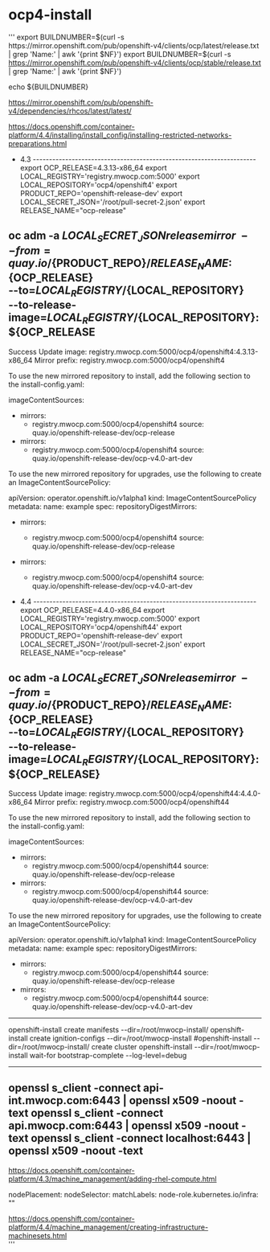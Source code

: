 # ocp4-install
'''
export BUILDNUMBER=$(curl -s https://mirror.openshift.com/pub/openshift-v4/clients/ocp/latest/release.txt | grep 'Name:' | awk '{print $NF}')
export BUILDNUMBER=$(curl -s https://mirror.openshift.com/pub/openshift-v4/clients/ocp/stable/release.txt | grep 'Name:' | awk '{print $NF}')

echo ${BUILDNUMBER}

https://mirror.openshift.com/pub/openshift-v4/dependencies/rhcos/latest/latest/



https://docs.openshift.com/container-platform/4.4/installing/install_config/installing-restricted-networks-preparations.html

- 4.3 ---------------------------------------------------------------------
export OCP_RELEASE=4.3.13-x86_64
export LOCAL_REGISTRY='registry.mwocp.com:5000'
export LOCAL_REPOSITORY='ocp4/openshift4'
export PRODUCT_REPO='openshift-release-dev'
export LOCAL_SECRET_JSON='/root/pull-secret-2.json'
export RELEASE_NAME="ocp-release"

 
oc adm -a ${LOCAL_SECRET_JSON} release mirror \
--from=quay.io/${PRODUCT_REPO}/${RELEASE_NAME}:${OCP_RELEASE} \
--to=${LOCAL_REGISTRY}/${LOCAL_REPOSITORY} \
--to-release-image=${LOCAL_REGISTRY}/${LOCAL_REPOSITORY}:${OCP_RELEASE 
---------------------------------------------------------------------
Success
Update image:  registry.mwocp.com:5000/ocp4/openshift4:4.3.13-x86_64
Mirror prefix: registry.mwocp.com:5000/ocp4/openshift4

To use the new mirrored repository to install, add the following section to the install-config.yaml:

imageContentSources:
- mirrors:
  - registry.mwocp.com:5000/ocp4/openshift4
  source: quay.io/openshift-release-dev/ocp-release
- mirrors:
  - registry.mwocp.com:5000/ocp4/openshift4
  source: quay.io/openshift-release-dev/ocp-v4.0-art-dev


To use the new mirrored repository for upgrades, use the following to create an ImageContentSourcePolicy:

apiVersion: operator.openshift.io/v1alpha1
kind: ImageContentSourcePolicy
metadata:
  name: example
spec:
  repositoryDigestMirrors:
  - mirrors:
    - registry.mwocp.com:5000/ocp4/openshift4
    source: quay.io/openshift-release-dev/ocp-release
  - mirrors:
    - registry.mwocp.com:5000/ocp4/openshift4
    source: quay.io/openshift-release-dev/ocp-v4.0-art-dev


- 4.4 ---------------------------------------------------------------------
export OCP_RELEASE=4.4.0-x86_64
export LOCAL_REGISTRY='registry.mwocp.com:5000'
export LOCAL_REPOSITORY='ocp4/openshift44'
export PRODUCT_REPO='openshift-release-dev'
export LOCAL_SECRET_JSON='/root/pull-secret-2.json'
export RELEASE_NAME="ocp-release"


oc adm -a ${LOCAL_SECRET_JSON} release mirror \
--from=quay.io/${PRODUCT_REPO}/${RELEASE_NAME}:${OCP_RELEASE} \
--to=${LOCAL_REGISTRY}/${LOCAL_REPOSITORY} \
--to-release-image=${LOCAL_REGISTRY}/${LOCAL_REPOSITORY}:${OCP_RELEASE}
---------------------------------------------------------------------
Success
Update image:  registry.mwocp.com:5000/ocp4/openshift44:4.4.0-x86_64
Mirror prefix: registry.mwocp.com:5000/ocp4/openshift44

To use the new mirrored repository to install, add the following section to the install-config.yaml:

imageContentSources:
- mirrors:
  - registry.mwocp.com:5000/ocp4/openshift44
  source: quay.io/openshift-release-dev/ocp-release
- mirrors:
  - registry.mwocp.com:5000/ocp4/openshift44
  source: quay.io/openshift-release-dev/ocp-v4.0-art-dev


To use the new mirrored repository for upgrades, use the following to create an ImageContentSourcePolicy:

apiVersion: operator.openshift.io/v1alpha1
kind: ImageContentSourcePolicy
metadata:
  name: example
spec:
  repositoryDigestMirrors:
  - mirrors:
    - registry.mwocp.com:5000/ocp4/openshift44
    source: quay.io/openshift-release-dev/ocp-release
  - mirrors:
    - registry.mwocp.com:5000/ocp4/openshift44
    source: quay.io/openshift-release-dev/ocp-v4.0-art-dev
---------------------------------------------------------------------

openshift-install create manifests --dir=/root/mwocp-install/
openshift-install create ignition-configs --dir=/root/mwocp-install
#openshift-install --dir=/root/mwocp-install/ create cluster
openshift-install --dir=/root/mwocp-install wait-for bootstrap-complete --log-level=debug

---------------------------------------------------------------------
openssl s_client -connect api-int.mwocp.com:6443 | openssl x509 -noout -text
openssl s_client -connect api.mwocp.com:6443 | openssl x509 -noout -text
openssl s_client -connect localhost:6443 | openssl x509 -noout -text
---------------------------------------------------------------------

https://docs.openshift.com/container-platform/4.3/machine_management/adding-rhel-compute.html


  nodePlacement:
    nodeSelector:
      matchLabels:
        node-role.kubernetes.io/infra: ""

https://docs.openshift.com/container-platform/4.4/machine_management/creating-infrastructure-machinesets.html        
'''
